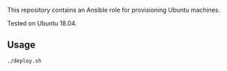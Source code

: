 This repository contains an Ansible role for provisioning Ubuntu machines.

Tested on Ubuntu 18.04.

## Usage
```
./deploy.sh
```
